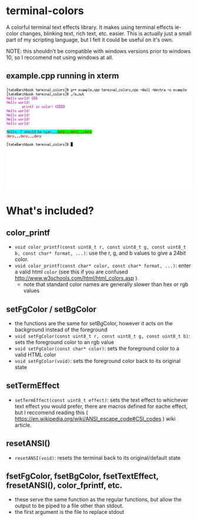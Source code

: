 # terminal-colors
A colorful terminal text effects library. It makes using terminal effects ie- color changes, blinking text, rich text, etc. easier. This is actually just a small part of my scripting language, but I felt it could be useful on it's own.

NOTE: this shouldn't be compatible with windows versions prior to windows 10, so I reccomend not using windows at all.
## example.cpp running in xterm <!-- update this plz-->
![example gif](demo.gif) 

# What's included?

## color_printf
  - `void color_printf(const uint8_t r, const uint8_t g, const uint8_t b, const char* format, ...)`: use the r, g, and b values to give a 24bit color. 
  - `void color_printf(const char* color, const char* format, ...)`: enter a valid html `color` (see this if you are confused http://www.w3schools.com/html/html_colors.asp ).
    + note that standard color names are generally slower than hex or rgb values

## setFgColor / setBgColor 
  - the functions are the same for setBgColor, however it acts on the background instead of the foreground
  - `void setFgColor(const uint8_t r, const uint8_t g, const uint8_t b)`: sets the foreground color to an rgb value
  - `void setFgColor(const char* color)`: sets the foreground color to a valid HTML color
  - `void setFgColor(void)`: sets the foreground color back to its original state

## setTermEffect
  - `setTermEffect(const uint8_t effect)`: sets the text effect to whichever text effect you would prefer, there are macros defined for eache effect, but I reccomend reading this ( https://en.wikipedia.org/wiki/ANSI_escape_code#CSI_codes ) wiki article. 
  
## resetANSI()
  - `resetANSI(void)`: resets the terminal back to its original/default state

## fsetFgColor, fsetBgColor, fsetTextEffect, fresetANSI(), color_fprintf, etc.
  - these serve the same function as the regular functions, but allow the output to be piped to a file other than stdout.
  - the first argument is the file to replace stdout


